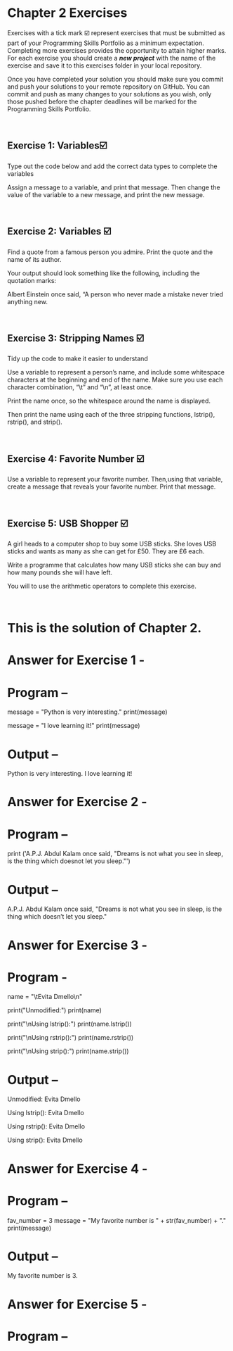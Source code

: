 # Chapter 2 Exercises

Exercises with a tick mark :ballot_box_with_check: represent exercises that must be submitted as part of your Programming Skills Portfolio as a minimum expectation. Completing more exercises provides the opportunity to attain higher marks. For each exercise you should create a _**new project**_ with the name of the exercise and save it to this exercises folder in your local repository.

Once you have completed your solution you should make sure you commit and push your solutions to your remote repository on GitHub. You can commit and push as many changes to your solutions as you wish, only those pushed before the chapter deadlines will be marked for the Programming Skills Portfolio.  


&nbsp;

## Exercise 1: Variables:ballot_box_with_check:

Type out the code below and add the correct data types to complete the variables

Assign a message to a variable, and print that message.
Then change the value of the variable to a new message, and print the new
message.

&nbsp;
&nbsp;
&nbsp;
## Exercise 2: Variables :ballot_box_with_check:

Find a quote from a famous person you admire. Print the quote and the name of its author. 

Your output should look something like the following, including the quotation marks:

Albert Einstein once said, “A person who never made a mistake never tried anything new.


&nbsp;
&nbsp;
&nbsp;
## Exercise 3: Stripping Names :ballot_box_with_check:

Tidy up the code to make it easier to understand

Use a variable to represent a person’s name, and include some whitespace characters at the beginning and end of the name. Make sure you use each character combination, “\t” and “\n”, at least once.

Print the name once, so the whitespace around the name is displayed. 

Then print the name using each of the three stripping functions, lstrip(), rstrip(), and strip().


&nbsp;
&nbsp;
&nbsp;
## Exercise 4: Favorite Number :ballot_box_with_check:
Use a variable to represent your favorite number. Then,using that variable, create a message that reveals your favorite number. Print
that message.

&nbsp;
&nbsp;
&nbsp;

## Exercise 5: USB Shopper :ballot_box_with_check:

A girl heads to a computer shop to buy some USB sticks. She loves USB sticks and wants as many as she can get for £50. They are £6 each.

Write a programme that calculates how many USB sticks she can buy and how many pounds she will have left.

You will to use the arithmetic operators to complete this exercise.

&nbsp;
&nbsp;
&nbsp;

# This is the solution of Chapter 2.

# Answer for Exercise 1 -

# Program – 
message = "Python is very interesting."
print(message)

message = "I love learning it!"
print(message)

# Output – 
Python is very interesting.
I love learning it!

# Answer for Exercise 2 -

# Program – 
print ('A.P.J. Abdul Kalam once said, "Dreams is not what you see in sleep, is the thing which doesnot let you sleep."')

# Output – 
A.P.J. Abdul Kalam once said, "Dreams is not what you see in sleep, is the thing which doesn’t let you sleep."

# Answer for Exercise 3 -

# Program - 
name = "\tEvita Dmello\n"

print("Unmodified:")
print(name)

print("\nUsing lstrip():")
print(name.lstrip())

print("\nUsing rstrip():")
print(name.rstrip())

print("\nUsing strip():")
print(name.strip())

# Output – 
Unmodified:
	Evita Dmello


Using lstrip():
Evita Dmello


Using rstrip():
	Evita Dmello

Using strip():
Evita Dmello

# Answer for Exercise 4 - 

# Program –
fav_number = 3
message = "My favorite number is " + str(fav_number) + "."
print(message)

# Output – 
My favorite number is 3.

# Answer for Exercise 5 -

# Program –



